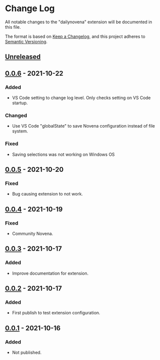# Change Log

All notable changes to the "dailynovena" extension will be documented in this file.

The format is based on [Keep a Changelog](https://keepachangelog.com/en/1.0.0/),
and this project adheres to [Semantic Versioning](https://semver.org/spec/v2.0.0.html).

## [Unreleased]

## [0.0.6] - 2021-10-22
### Added 
- VS Code setting to change log level. Only checks setting on VS Code startup.

### Changed
- Use VS Code "globalState" to save Novena configuration instead of file system.

### Fixed
- Saving selections was not working on Windows OS

## [0.0.5] - 2021-10-20
### Fixed
- Bug causing extension to not work.

## [0.0.4] - 2021-10-19
### Fixed
- Community Novena.

## [0.0.3] - 2021-10-17
### Added
- Improve documentation for extension.

## [0.0.2] - 2021-10-17
### Added
- First publish to test extension configuration.

## [0.0.1] - 2021-10-16
### Added
- Not published.

[Unreleased]: https://github.com/joeyhage/daily-novena/compare/v0.0.6...HEAD
[0.0.6]: https://github.com/joeyhage/daily-novena/compare/v0.0.5...v0.0.6
[0.0.5]: https://github.com/joeyhage/daily-novena/compare/v0.0.4...v0.0.5
[0.0.4]: https://github.com/joeyhage/daily-novena/compare/v0.0.3...v0.0.4
[0.0.3]: https://github.com/joeyhage/daily-novena/compare/v0.0.2...v0.0.3
[0.0.2]: https://github.com/joeyhage/daily-novena/compare/v0.0.1...v0.0.2
[0.0.1]: https://github.com/joeyhage/daily-novena/releases/tag/v0.0.1